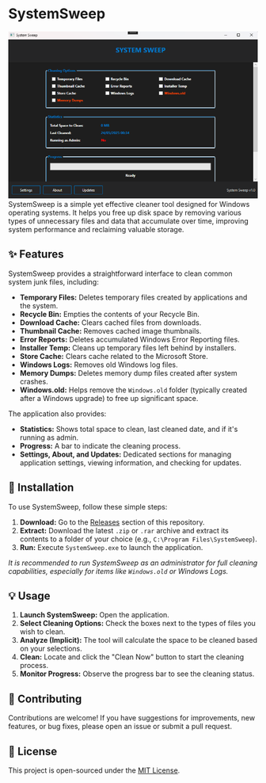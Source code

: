 # SystemSweep

![SystemSweep Screenshot](https://github.com/naix1337/SystemSweep/blob/main/cleaner1/01.png) SystemSweep is a simple yet effective cleaner tool designed for Windows operating systems. It helps you free up disk space by removing various types of unnecessary files and data that accumulate over time, improving system performance and reclaiming valuable storage.

## ✨ Features

SystemSweep provides a straightforward interface to clean common system junk files, including:

* **Temporary Files:** Deletes temporary files created by applications and the system.
* **Recycle Bin:** Empties the contents of your Recycle Bin.
* **Download Cache:** Clears cached files from downloads.
* **Thumbnail Cache:** Removes cached image thumbnails.
* **Error Reports:** Deletes accumulated Windows Error Reporting files.
* **Installer Temp:** Cleans up temporary files left behind by installers.
* **Store Cache:** Clears cache related to the Microsoft Store.
* **Windows Logs:** Removes old Windows log files.
* **Memory Dumps:** Deletes memory dump files created after system crashes.
* **Windows.old:** Helps remove the `Windows.old` folder (typically created after a Windows upgrade) to free up significant space.

The application also provides:
* **Statistics:** Shows total space to clean, last cleaned date, and if it's running as admin.
* **Progress:** A bar to indicate the cleaning process.
* **Settings, About, and Updates:** Dedicated sections for managing application settings, viewing information, and checking for updates.

## 🚀 Installation

To use SystemSweep, follow these simple steps:

1.  **Download:** Go to the [Releases](https://github.com/naix1337/SystemSweep/releases) section of this repository.
2.  **Extract:** Download the latest `.zip` or `.rar` archive and extract its contents to a folder of your choice (e.g., `C:\Program Files\SystemSweep`).
3.  **Run:** Execute `SystemSweep.exe` to launch the application.

*It is recommended to run SystemSweep as an administrator for full cleaning capabilities, especially for items like `Windows.old` or Windows Logs.*

## 💡 Usage

1.  **Launch SystemSweep:** Open the application.
2.  **Select Cleaning Options:** Check the boxes next to the types of files you wish to clean.
3.  **Analyze (Implicit):** The tool will calculate the space to be cleaned based on your selections.
4.  **Clean:** Locate and click the "Clean Now" button to start the cleaning process.
5.  **Monitor Progress:** Observe the progress bar to see the cleaning status.

## 🤝 Contributing

Contributions are welcome! If you have suggestions for improvements, new features, or bug fixes, please open an issue or submit a pull request.

## 📄 License

This project is open-sourced under the [MIT License](LICENSE).
